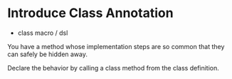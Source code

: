 # Introduce Class Annotation

+ class macro / dsl

You have a method whose implementation steps are so common that they can safely be hidden away.

Declare the behavior by calling a class method from the class definition.

